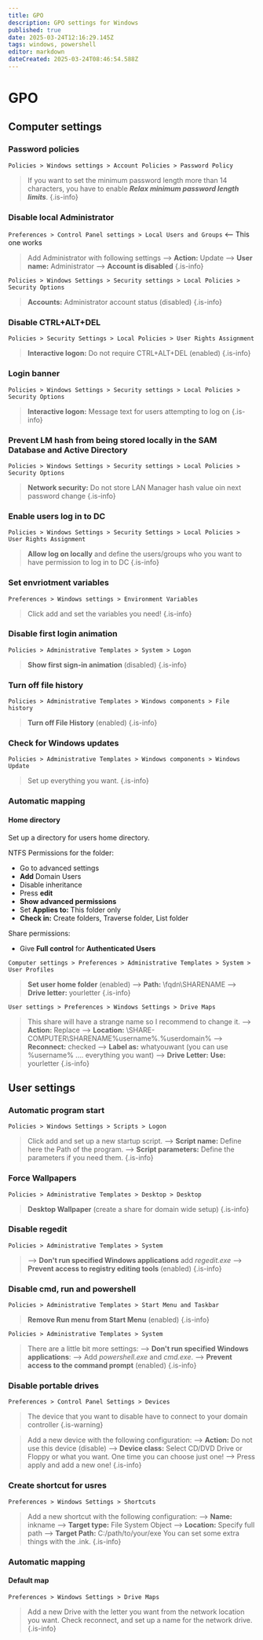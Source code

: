 ```yaml
---
title: GPO
description: GPO settings for Windows
published: true
date: 2025-03-24T12:16:29.145Z
tags: windows, powershell
editor: markdown
dateCreated: 2025-03-24T08:46:54.588Z
---
```


# GPO
## Computer settings

### Password policies
`Policies > Windows settings > Account Policies > Password Policy`

> If you want to set the minimum password length more than 14 characters, you have to enable ***Relax minimum password length limits***.
{.is-info}


### Disable local Administrator
`Preferences > Control Panel settings > Local Users and Groups` <-- This one works

> Add Administrator with following settings
> --> **Action:** Update
> --> **User name:** Administrator
> --> **Account is disabled**
{.is-info}

`Policies > Windows Settings > Security settings > Local Policies > Security Options`

> **Accounts:** Administrator account status (disabled)
{.is-info}

### Disable CTRL+ALT+DEL
`Policies > Security Settings > Local Policies > User Rights Assignment`

> **Interactive logon:** Do not require CTRL+ALT+DEL (enabled)
{.is-info}

### Login banner
`Policies > Windows Settings > Security settings > Local Policies > Security Options`
 
> **Interactive logon:** Message text for users attempting to log on
{.is-info}


### Prevent LM hash from being stored locally in the SAM Database and Active Directory
`Policies > Windows Settings > Security settings > Local Policies > Security Options`

> **Network security:** Do not store LAN Manager hash value oin next password change
{.is-info}



### Enable users log in to DC
`Policies > Windows Settings > Security Settings > Local Policies > User Rights Assignment`

> **Allow log on locally** and define the users/groups who you want to have permission to log in to DC
{.is-info}


### Set envriotment variables
`Preferences > Windows settings > Environment Variables`

> Click add and set the variables you need!
{.is-info}


### Disable first login animation
`Policies > Administrative Templates > System > Logon`

> **Show first sign-in animation** (disabled)
{.is-info}

### Turn off file history
`Policies > Administrative Templates > Windows components > File history`

> **Turn off File History** (enabled)
{.is-info}

### Check for Windows updates
`Policies > Administrative Templates > Windows components > Windows Update`

> Set up everything you want.
{.is-info}

### Automatic mapping

#### Home directory

Set up a directory for users home directory.

NTFS Permissions for the folder:
- Go to advanced settings
- **Add** Domain Users
- Disable inheritance
- Press **edit**
- **Show advanced permissions**
- Set **Applies to:** This folder only
- **Check in:** Create folders, Traverse folder, List folder

Share permissions:
- Give **Full control** for **Authenticated Users**

`Computer settings > Preferences > Administrative Templates > System > User Profiles`

> **Set user home folder** (enabled)
> --> **Path:** \\fqdn\SHARENAME
> --> **Drive letter:** yourletter
{.is-info}

`User settings > Preferences > Windows Settings > Drive Maps`

> This share will have a strange name so I recommend to change it.
> --> **Action:** Replace
> --> **Location:** \\SHARE-COMPUTER\SHARENAME\%username%.%userdomain%
> --> **Reconnect:** checked
> --> **Label as:** whatyouwant (you can use %username% .... everything you want)
> --> **Drive Letter:** **Use:** yourletter
{.is-info}


## User settings


### Automatic program start
`Policies > Windows Settings > Scripts > Logon`

> Click add and set up a new startup script.
> --> **Script name:** Define here the Path of the program.
> --> **Script parameters:** Define the parameters if you need them.
{.is-info}

### Force Wallpapers
`Policies > Administrative Templates > Desktop > Desktop`

> **Desktop Wallpaper** (create a share for domain wide setup)
{.is-info}

### Disable regedit
`Policies > Administrative Templates > System`

> --> **Don't run specified Windows applications** add *regedit.exe*
> --> **Prevent access to registry editing tools** (enabled)
{.is-info}

### Disable cmd, run and powershell
`Policies > Administrative Templates > Start Menu and Taskbar`

> **Remove Run menu from Start Menu** (enabled)
{.is-info}

`Policies > Administrative Templates > System`

> There are a little bit more settings:
> --> **Don't run specified Windows applications**: 
> --> Add *powershell.exe* and *cmd.exe*.
> --> **Prevent access to the command prompt** (enabled)
{.is-info}

### Disable portable drives
`Preferences > Control Panel Settings > Devices`

> The device that you want to disable have to connect to your domain controller
{.is-warning}


> Add a new device with the following configuration:
> --> **Action:** Do not use this device (disable)
> --> **Device class:** Select CD/DVD Drive or Floppy or what you want. One time you can choose just one!
> --> Press apply and add a new one!
{.is-info}

### Create shortcut for usres
`Preferences > Windows Settings > Shortcuts`

> Add a new shortcut with the following configuration:
> --> **Name:** inkname
> --> **Target type:** File System Object
> --> **Location:** Specify full path
> --> **Target Path:** C:/path/to/your/exe
> You can set some extra things with the .ink.
{.is-info}

### Automatic mapping

#### Default map
`Preferences > Windows Settings > Drive Maps`

> Add a new Drive with the letter you want from the network location you want. Check reconnect, and set up a name for the network drive.
{.is-info}


